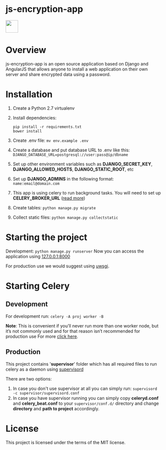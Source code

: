 js-encryption-app
=====
[<img src="https://static.milosolutions.com/static/img/logo-dark.png" height="40px"/>](https://milosolutions.com)

Overview
=====
js-encryption-app is an open source application based on Django and AngularJS that allows anyone to install a web application on their own server and share encrypted data using a password.


Installation
=====

1. Create a Python 2.7 virtualenv

2. Install dependencies:
	```
	pip install -r requirements.txt
	bower install
	```
3.  Create .env file:
	`mv env.example .env`
4. Create a database and put database URL to .env like this:
	`DJANGO_DATABASE_URL=postgresql://user:pass@ip/dbname`
5. Set up other environment variables such as **DJANGO_SECRET_KEY**, **DJANGO_ALLOWED_HOSTS**, **DJANGO_STATIC_ROOT**, etc
6. Set up **DJANGO_ADMINS** in the following format:
	`name:email@domain.com`
7. This app is using celery to run background tasks. You will need to set up **CELERY_BROKER_URL** ([read more](http://docs.celeryproject.org/en/latest/getting-started/brokers/))
8. Create tables:
	`python manage.py migrate`
9. Collect static files:
	`python manage.py collectstatic`

Starting the project
=====
Development:
	`python manage.py runserver`
Now you can access the application using [127.0.0.1:8000](127.0.0.1:8000)
	
For production use we would suggest using [uwsgi](https://uwsgi-docs.readthedocs.io/en/latest/).

Starting Celery
=====
Development
----------
For development run: 
	`celery -A proj worker -B`
	
**Note**: This is convenient if you’ll never run more than one worker node, but it’s not commonly used and for that reason isn’t recommended for production use
For more [click here](http://docs.celeryproject.org/en/latest/userguide/periodic-tasks.html#starting-the-scheduler).

Production
-----------
This project contains '**supervisor**' folder which has all required files to run celery as a daemon using [supervisord](http://supervisord.org/)

There are two options:
1. In case you don't use supervisor at all you can simply run:
	`supervisord -c supervisor/supervisord.conf`
2. In case you have supervisor running you can simply copy **celeryd.conf** and **celery_beat.conf** to your `supervisor/conf.d/` directory and change **directory** and **path to project** accordingly.

License
=====
This project is licensed under the terms of the MIT license.

	


